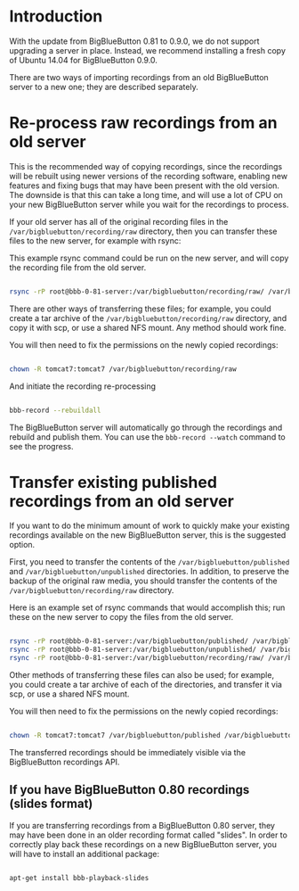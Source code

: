 # Introduction #

With the update from BigBlueButton 0.81 to 0.9.0, we do not support upgrading a server in place. Instead, we recommend installing a fresh copy of Ubuntu 14.04 for BigBlueButton 0.9.0.

There are two ways of importing recordings from an old BigBlueButton server to a new one; they are described separately.



# Re-process raw recordings from an old server #

This is the recommended way of copying recordings, since the recordings will be rebuilt using newer versions of the recording software, enabling new features and fixing bugs that may have been present with the old version. The downside is that this can take a long time, and will use a lot of CPU on your new BigBlueButton server while you wait for the recordings to process.

If your old server has all of the original recording files in the `/var/bigbluebutton/recording/raw` directory, then you can transfer these files to the new server, for example with rsync:

This example rsync command could be run on the new server, and will copy the recording file from the old server.
```bash

rsync -rP root@bbb-0-81-server:/var/bigbluebutton/recording/raw/ /var/bigbluebutton/recording/raw/
```

There are other ways of transferring these files; for example, you could create a tar archive of the `/var/bigbluebutton/recording/raw` directory, and copy it with scp, or use a shared NFS mount. Any method should work fine.

You will then need to fix the permissions on the newly copied recordings:
```bash

chown -R tomcat7:tomcat7 /var/bigbluebutton/recording/raw
```

And initiate the recording re-processing
```bash

bbb-record --rebuildall
```

The BigBlueButton server will automatically go through the recordings and rebuild and publish them. You can use the `bbb-record --watch` command to see the progress.

# Transfer existing published recordings from an old server #

If you want to do the minimum amount of work to quickly make your existing recordings available on the new BigBlueButton server, this is the suggested option.

First, you need to transfer the contents of the `/var/bigbluebutton/published` and `/var/bigbluebutton/unpublished` directories. In addition, to preserve the backup of the original raw media, you should transfer the contents of the `/var/bigbluebutton/recording/raw` directory.

Here is an example set of rsync commands that would accomplish this; run these on the new server to copy the files from the old server.
```bash

rsync -rP root@bbb-0-81-server:/var/bigbluebutton/published/ /var/bigbluebutton/published/
rsync -rP root@bbb-0-81-server:/var/bigbluebutton/unpublished/ /var/bigbluebutton/unpublished/
rsync -rP root@bbb-0-81-server:/var/bigbluebutton/recording/raw/ /var/bigbluebutton/recording/raw/
```

Other methods of transferring these files can also be used; for example, you could create a tar archive of each of the directories, and transfer it via scp, or use a shared NFS mount.

You will then need to fix the permissions on the newly copied recordings:
```bash

chown -R tomcat7:tomcat7 /var/bigbluebutton/published /var/bigbluebutton/unpublished /var/bigbluebutton/recording/raw
```

The transferred recordings should be immediately visible via the BigBlueButton recordings API.

## If you have BigBlueButton 0.80 recordings (slides format) ##

If you are transferring recordings from a BigBlueButton 0.80 server, they may have been done in an older recording format called "slides". In order to correctly play back these recordings on a new BigBlueButton server, you will have to install an additional package:

```bash

apt-get install bbb-playback-slides
```